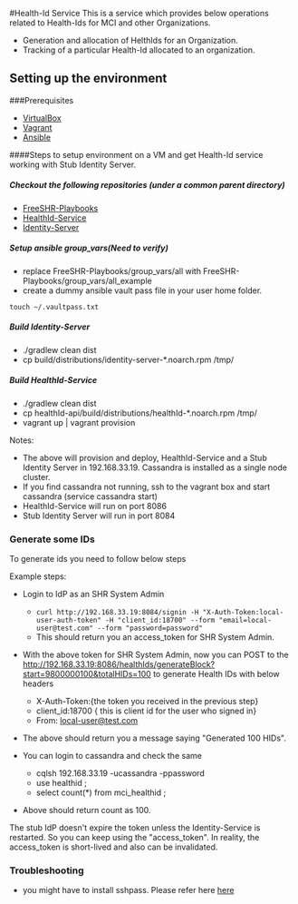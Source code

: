 #Health-Id Service
This is a service which provides below operations related to Health-Ids
for MCI and other Organizations.
* Generation and allocation of HelthIds for an Organization.
* Tracking of a particular Health-Id allocated to an organization.
## Setting up the environment

###Prerequisites

* [VirtualBox](https://www.virtualbox.org/)
* [Vagrant](http://docs.vagrantup.com/v2/installation/index.html)
* [Ansible](https://www.ansible.com/)

####Steps to setup environment on a VM and get Health-Id service working with Stub Identity Server.
##### Checkout the following repositories (under a common parent directory)
* [FreeSHR-Playbooks](https://github.com/SharedHealth/FreeSHR-Playbooks)
* [HealthId-Service](https://github.com/sharedHealth/healthid-service)
* [Identity-Server](https://github.com/SharedHealth/Identity-Server)

##### Setup ansible group_vars(Need to verify)
* replace FreeSHR-Playbooks/group_vars/all with FreeSHR-Playbooks/group_vars/all_example
* create a dummy ansible vault pass file in your user home folder.
```
touch ~/.vaultpass.txt
```

##### Build Identity-Server
* ./gradlew clean dist
* cp build/distributions/identity-server-*.noarch.rpm /tmp/


##### Build HealthId-Service
* ./gradlew clean dist
* cp healthId-api/build/distributions/healthId-*.noarch.rpm /tmp/
* vagrant up | vagrant provision

Notes:
- The above will provision and deploy, HealthId-Service and a Stub Identity Server in 192.168.33.19. Cassandra is installed as a single node cluster.
- If you find cassandra not running, ssh to the vagrant box and start cassandra (service cassandra start)
- HealthId-Service will run on port 8086
- Stub Identity Server will run in port 8084


### Generate some IDs
To generate ids you need to follow below steps 
 

Example steps:
* Login to IdP as an SHR System Admin
  * `curl http://192.168.33.19:8084/signin -H "X-Auth-Token:local-user-auth-token" -H "client_id:18700" --form "email=local-user@test.com" --form "password=password"`
  * This should return you an access_token for SHR System Admin.

* With the above token for SHR System Admin, now you can POST to the http://192.168.33.19:8086/healthIds/generateBlock?start=9800000100&totalHIDs=100 to generate Health IDs with below headers
  * X-Auth-Token:{the token you received in the previous step}
  * client_id:18700 { this is client id for the user who signed in}
  * From: local-user@test.com

* The above should return you a message saying "Generated 100 HIDs".
* You can login to cassandra and check the same
  *  cqlsh 192.168.33.19 -ucassandra -ppassword
  * use healthid ;
  * select count(*) from mci_healthid ;
  
* Above should return count as 100.     


The stub IdP doesn't expire the token unless the Identity-Service is restarted. So you can keep using the "access_token". In reality, the access_token is short-lived and also can be invalidated.


### Troubleshooting
* you might have to install sshpass. Please refer here [here](http://www.nextstep4it.com/sshpass-command-non-interactive-ssh/)

